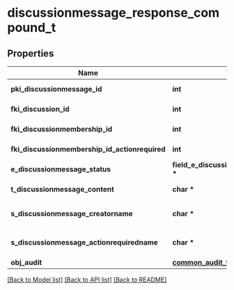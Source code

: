 # discussionmessage_response_compound_t

## Properties
Name | Type | Description | Notes
------------ | ------------- | ------------- | -------------
**pki_discussionmessage_id** | **int** | The unique ID of the Discussionmessage | 
**fki_discussion_id** | **int** | The unique ID of the Discussion | 
**fki_discussionmembership_id** | **int** | The unique ID of the Discussionmembership | [optional] 
**fki_discussionmembership_id_actionrequired** | **int** | The unique ID of the Discussionmembership | [optional] 
**e_discussionmessage_status** | **field_e_discussionmessage_status_t \*** |  | 
**t_discussionmessage_content** | **char \*** | The content of the Discussionmessage | 
**s_discussionmessage_creatorname** | **char \*** | The name the creator of the Discussionmessage. | 
**s_discussionmessage_actionrequiredname** | **char \*** | The name the Actionrequired of the Discussionmessage. | [optional] 
**obj_audit** | [**common_audit_t**](common_audit.md) \* |  | 

[[Back to Model list]](../README.md#documentation-for-models) [[Back to API list]](../README.md#documentation-for-api-endpoints) [[Back to README]](../README.md)


